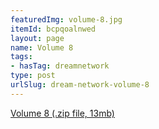 ```yaml
---
featuredImg: volume-8.jpg
itemId: bcpqoalnwed
layout: page
name: Volume 8
tags:
- hasTag: dreamnetwork
type: post
urlSlug: dream-network-volume-8
---
```

<a href="../files/Volume_8.zip" download>Volume 8 (.zip file, 13mb)</a>